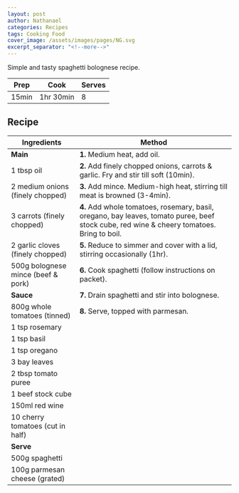 ```yaml
---
layout: post
author: Nathanael
categories: Recipes
tags: Cooking Food
cover_image: /assets/images/pages/NG.svg
excerpt_separator: "<!--more-->"
---
```

Simple and tasty spaghetti bolognese recipe.

| Prep | Cook | Serves |
| --- | --- | --- |
| 15min | 1hr 30min | 8 |
<!--more-->

## Recipe

| Ingredients | Method |
| ---                                | --- |
| **Main**                           | **1.** Medium heat, add oil. |
| 1 tbsp oil                         | **2.** Add finely chopped onions, carrots & garlic. Fry and stir till soft (10min). |
| 2 medium onions (finely chopped)   | **3.** Add mince. Medium-high heat, stirring till meat is browned (3-4min). |
| 3 carrots (finely chopped)         | **4.** Add whole tomatoes, rosemary, basil, oregano, bay leaves, tomato puree, beef stock cube, red wine & cheery tomatoes. Bring to boil. |
| 2 garlic cloves (finely chopped)   | **5.** Reduce to simmer and cover with a lid, stirring occasionally (1hr). |
| 500g bolognese mince (beef & pork) | **6.** Cook spaghetti (follow instructions on packet). |
| **Sauce**                          | **7.** Drain spaghetti and stir into bolognese. |
| 800g whole tomatoes (tinned)       | **8.** Serve, topped with parmesan. |
| 1 tsp rosemary                     |  |
| 1 tsp basil                        |  |
| 1 tsp oregano                      |  |
| 3 bay leaves                       |  |
| 2 tbsp tomato puree                |  |
| 1 beef stock cube                  |  |
| 150ml red wine                     |  |
| 10 cherry tomatoes (cut in half)   |  |
| **Serve**                          |  |
| 500g spaghetti                     |  |
| 100g parmesan cheese (grated)      |  |
